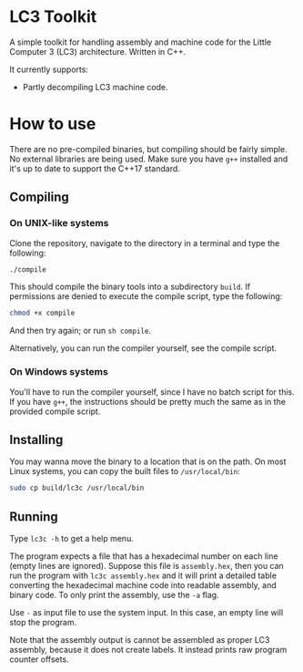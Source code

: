 # LC3 Toolkit
A simple toolkit for handling assembly and machine code for the Little Computer 3 (LC3) architecture. Written in C++.

It currently supports:
- Partly decompiling LC3 machine code.

# How to use
There are no pre-compiled binaries, but compiling should be fairly simple. No external libraries are being used. Make sure you have `g++` installed and it's up to date to support the C++17 standard.

## Compiling

### On UNIX-like systems
Clone the repository, navigate to the directory in a terminal and type the following:
```bash
./compile
```

This should compile the binary tools into a subdirectory `build`. If permissions are denied to execute the compile script, type the following:
```bash
chmod +x compile
```
And then try again; or run `sh compile`.

Alternatively, you can run the compiler yourself, see the compile script.

### On Windows systems
You'll have to run the compiler yourself, since I have no batch script for this. If you have `g++`, the instructions should be pretty much the same as in the provided compile script.

## Installing
You may wanna move the binary to a location that is on the path. On most Linux systems, you can copy the built files to `/usr/local/bin`:
```bash
sudo cp build/lc3c /usr/local/bin
```

## Running
Type `lc3c -h` to get a help menu.

The program expects a file that has a hexadecimal number on each line (empty lines are ignored). Suppose this file is `assembly.hex`, then you can run the program with `lc3c assembly.hex` and it will print a detailed table converting the hexadecimal machine code into readable assembly, and binary code. To only print the assembly, use the `-a` flag.

Use `-` as input file to use the system input. In this case, an empty line will stop the program.

Note that the assembly output is cannot be assembled as proper LC3 assembly, because it does not create labels. It instead prints raw program counter offsets.